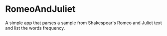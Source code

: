 # RomeoAndJuliet
A simple app that parses a sample from Shakespear's Romeo and Juliet text and list the words frequency.
